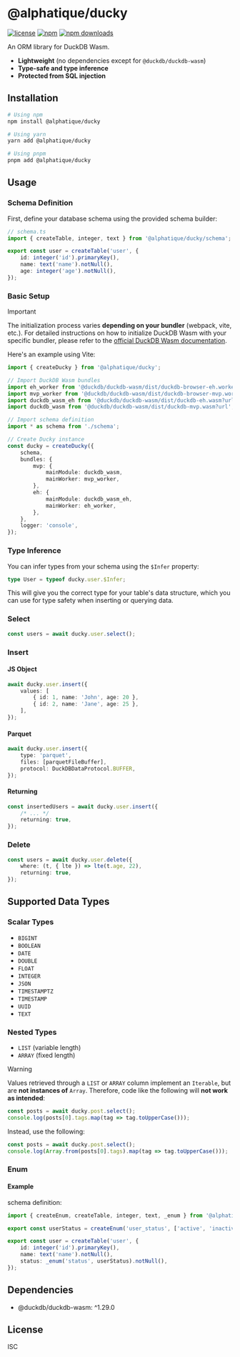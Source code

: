# @alphatique/ducky

[![license](https://img.shields.io/npm/l/@alphatique/ducky)](https://github.com/alphatique/ducky/blob/main/LICENSE)
[![npm](https://img.shields.io/npm/v/@alphatique/ducky)](https://www.npmjs.com/package/@alphatique/ducky)
[![npm downloads](https://img.shields.io/npm/dm/@alphatique/ducky)](https://www.npmjs.com/package/@alphatique/ducky)

An ORM library for DuckDB Wasm.

- **Lightweight** (no dependencies except for `@duckdb/duckdb-wasm`)
- **Type-safe and type inference**
- **Protected from SQL injection**

## Installation

```sh
# Using npm
npm install @alphatique/ducky

# Using yarn
yarn add @alphatique/ducky

# Using pnpm
pnpm add @alphatique/ducky
```

## Usage

### Schema Definition

First, define your database schema using the provided schema builder:

```ts
// schema.ts
import { createTable, integer, text } from '@alphatique/ducky/schema';

export const user = createTable('user', {
    id: integer('id').primaryKey(),
    name: text('name').notNull(),
    age: integer('age').notNull(),
});
```

### Basic Setup

> [!IMPORTANT]
> The initialization process varies **depending on your bundler** (webpack, vite, etc.). For detailed instructions on how to initialize DuckDB Wasm with your specific bundler, please refer to the [official DuckDB Wasm documentation](https://duckdb.org/docs/stable/clients/wasm/instantiation.html).

Here's an example using Vite:

```ts
import { createDucky } from '@alphatique/ducky';

// Import DuckDB Wasm bundles
import eh_worker from '@duckdb/duckdb-wasm/dist/duckdb-browser-eh.worker.js?url';
import mvp_worker from '@duckdb/duckdb-wasm/dist/duckdb-browser-mvp.worker.js?url';
import duckdb_wasm_eh from '@duckdb/duckdb-wasm/dist/duckdb-eh.wasm?url';
import duckdb_wasm from '@duckdb/duckdb-wasm/dist/duckdb-mvp.wasm?url';

// Import schema definition
import * as schema from './schema';

// Create Ducky instance
const ducky = createDucky({
    schema,
    bundles: {
        mvp: {
            mainModule: duckdb_wasm,
            mainWorker: mvp_worker,
        },
        eh: {
            mainModule: duckdb_wasm_eh,
            mainWorker: eh_worker,
        },
    },
    logger: 'console',
});
```

### Type Inference

You can infer types from your schema using the `$Infer` property:

```ts
type User = typeof ducky.user.$Infer;
```

This will give you the correct type for your table's data structure, which you can use for type safety when inserting or querying data.

### Select

```ts
const users = await ducky.user.select();
```

### Insert

#### JS Object

```ts
await ducky.user.insert({
    values: [
        { id: 1, name: 'John', age: 20 },
        { id: 2, name: 'Jane', age: 25 },
    ],
});
```

#### Parquet

```ts
await ducky.user.insert({
    type: 'parquet',
    files: [parquetFileBuffer],
    protocol: DuckDBDataProtocol.BUFFER,
});
```

#### Returning

```ts
const insertedUsers = await ducky.user.insert({
    /* ... */
    returning: true,
});
```

### Delete

```ts
const users = await ducky.user.delete({
    where: (t, { lte }) => lte(t.age, 22),
    returning: true,
});
```

## Supported Data Types

### Scalar Types

-   `BIGINT`
-   `BOOLEAN`
-   `DATE`
-   `DOUBLE`
-   `FLOAT`
-   `INTEGER`
-   `JSON`
-   `TIMESTAMPTZ`
-   `TIMESTAMP`
-   `UUID`
-   `TEXT`

### Nested Types

-   `LIST` (variable length)
-   `ARRAY` (fixed length)

> [!WARNING]
> Values retrieved through a `LIST` or `ARRAY` column implement an `Iterable`,
> but are **not instances of** `Array`.
> Therefore, code like the following will **not work as intended**:
>
> ```ts
> const posts = await ducky.post.select();
> console.log(posts[0].tags.map(tag => tag.toUpperCase()));
> ```
>
> Instead, use the following:
>
> ```ts
> const posts = await ducky.post.select();
> console.log(Array.from(posts[0].tags).map(tag => tag.toUpperCase()));
> ```

### Enum

#### Example

schema definition:

```ts
import { createEnum, createTable, integer, text, _enum } from '@alphatique/ducky/schema';

export const userStatus = createEnum('user_status', ['active', 'inactive']);

export const user = createTable('user', {
    id: integer('id').primaryKey(),
    name: text('name').notNull(),
    status: _enum('status', userStatus).notNull(),
});
```

## Dependencies

-   @duckdb/duckdb-wasm: ^1.29.0

## License

ISC
